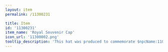 ```yaml
---
layout: item
permalink: /11300231

title: Item
id: '11300231'
item_name: 'Royal Souvenir Cap'
icon_url: '11300002.png'
tooltip_description: 'This hat was produced to commemorate $npcName:11000075$''s speech, but the speech was canceled. This hat is now being distributed for free to the disappointed audience.'
---
```

